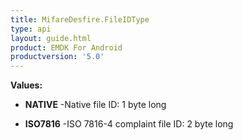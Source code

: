 ```yaml
---
title: MifareDesfire.FileIDType
type: api
layout: guide.html
product: EMDK For Android
productversion: '5.0'
---
```





**Values:**

* **NATIVE** -Native file ID: 1 byte long

* **ISO7816** -ISO 7816-4 complaint file ID: 2 byte long


